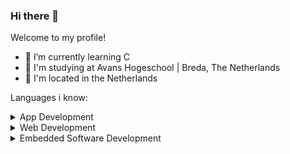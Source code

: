 ### Hi there 👋
Welcome to my profile!

- 🌱 I’m currently learning C
- 🎩 I'm studying at Avans Hogeschool | Breda, The Netherlands
- 📍 I'm located in the Netherlands

Languages i know:

<details>
  <summary>App Development</summary>
  - C# (.net MAUI)
  - Java
  - Python
</details>

<details>
  <summary>Web Development</summary>
  - HTML
  - CSS
  - SQL
  - PHP
  - Javascript/Typescript (beginner)
</details>

<details>
  <summary>Embedded Software Development</summary>
  - C (Arduino, Esp32)
</details>
